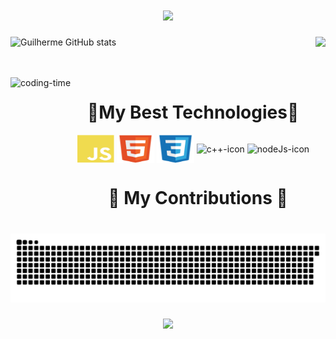 <h1 align="center">
    <img src="https://readme-typing-svg.herokuapp.com/?font=Righteous&size=35&center=true&vCenter=true&width=500&height=70&duration=4000&lines=Hello+There!+👋;+I'm+Guilherme+Rezende!;" />
</h1>

<div>
  
  ![Guilherme GitHub stats](https://github-readme-stats.vercel.app/api?username=guilhermerezende10&show_icons=true&theme=tokyonight&count_private=true)
  <img align="right" height="180em" src="https://github-readme-stats.vercel.app/api/top-langs/?username=guilhermerezende10&layout=compact&langs_count=16&theme=tokyonight"/>
</div>
<br>

<div  align="center"> 
  <div style="display: inline_block"><br>
    <img align="left" height="250" alt="coding-time" src="code.gif">
    <h1 align="center">🐅My Best Technologies🐅</h1>
    <img align="center" height="45" width="60" alt="js-icon"  src="https://raw.githubusercontent.com/devicons/devicon/master/icons/javascript/javascript-plain.svg">
    <img align="center" height="45" width="60" alt="html-icon" src="https://raw.githubusercontent.com/devicons/devicon/master/icons/html5/html5-original.svg">
    <img align="center" height="45" width="60" alt="css-icon" src="https://raw.githubusercontent.com/devicons/devicon/master/icons/css3/css3-original.svg">
    <img align="center" height="45" width="60" alt="c++-icon" src="https://raw.githubusercontent.com/jmnote/z-icons/master/svg/cpp.svg">
    <img align="center" height="50" width="50" alt="nodeJs-icon" src="https://cdn-icons-png.flaticon.com/512/5968/5968322.png">
      
   </div>
    <div align="center">
  <h1>🐍 My Contributions 🐍</h1>
  <br>
  <img alt="snake eating my contributions" src="https://raw.githubusercontent.com/guilhermerezende10/guilhermerezende10/output/github-contribution-grid-snake.svg" />

  <h3 align="center">
    <img src="https://readme-typing-svg.herokuapp.com/?font=Righteous&size=25&center=true&vCenter=true&width=500&height=70&duration=4000&lines=Thanks+for+visiting!+✌️;+Shoot+me+a+message+on+Linkedin!;I'm+always+down+to+collab+:)">
</h3>

